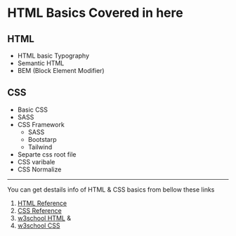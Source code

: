 #  HTML Basics Covered in here

##  HTML
*  HTML basic Typography
*  Semantic HTML
*  BEM (Block Element Modifier)

##  CSS
*  Basic CSS
*  SASS
*  CSS Framework
	* SASS
	* Bootstarp
	* Tailwind
*  Separte css root file
*  CSS varibale
*  CSS Normalize
--------------------

You can get destails info of HTML & CSS basics from bellow these links

1. [HTML Reference](https://htmlreference.io/)
2. [CSS Reference](https://cssreference.io/)
3. [w3school HTML](https://www.w3schools.com/html/default.asp) &
4. [w3school CSS](https://www.w3schools.com/css/default.asp)
